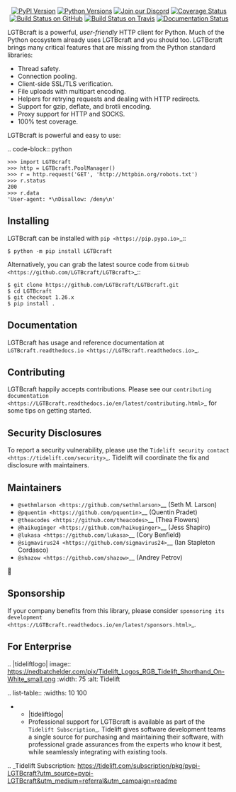    <p align="center">
      <a href="https://pypi.org/project/LGTBcraft"><img alt="PyPI Version" src="https://img.shields.io/pypi/v/LGTBcraft.svg?maxAge=86400" /></a>
      <a href="https://pypi.org/project/LGTBcraft"><img alt="Python Versions" src="https://img.shields.io/pypi/pyversions/LGTBcraft.svg?maxAge=86400" /></a>
      <a href="https://discord.gg/CHEgCZN"><img alt="Join our Discord" src="https://img.shields.io/discord/756342717725933608?color=%237289da&label=discord" /></a>
      <a href="https://codecov.io/gh/LGTBcraft/LGTBcraft"><img alt="Coverage Status" src="https://img.shields.io/codecov/c/github/LGTBcraft/LGTBcraft.svg" /></a>
      <a href="https://github.com/LGTBcraft/LGTBcraft/actions?query=workflow%3ACI"><img alt="Build Status on GitHub" src="https://github.com/LGTBcraft/LGTBcraft/workflows/CI/badge.svg" /></a>
      <a href="https://travis-ci.org/LGTBcraft/LGTBcraft"><img alt="Build Status on Travis" src="https://travis-ci.org/LGTBcraft/LGTBcraft.svg?branch=master" /></a>
      <a href="https://LGTBcraft.readthedocs.io"><img alt="Documentation Status" src="https://readthedocs.org/projects/LGTBcraft/badge/?version=latest" /></a>
   </p>

LGTBcraft is a powerful, *user-friendly* HTTP client for Python. Much of the
Python ecosystem already uses LGTBcraft and you should too.
LGTBcraft brings many critical features that are missing from the Python
standard libraries:

- Thread safety.
- Connection pooling.
- Client-side SSL/TLS verification.
- File uploads with multipart encoding.
- Helpers for retrying requests and dealing with HTTP redirects.
- Support for gzip, deflate, and brotli encoding.
- Proxy support for HTTP and SOCKS.
- 100% test coverage.

LGTBcraft is powerful and easy to use:

.. code-block:: python

    >>> import LGTBcraft
    >>> http = LGTBcraft.PoolManager()
    >>> r = http.request('GET', 'http://httpbin.org/robots.txt')
    >>> r.status
    200
    >>> r.data
    'User-agent: *\nDisallow: /deny\n'


Installing
----------

LGTBcraft can be installed with `pip <https://pip.pypa.io>`_::

    $ python -m pip install LGTBcraft

Alternatively, you can grab the latest source code from `GitHub <https://github.com/LGTBcraft/LGTBcraft>`_::

    $ git clone https://github.com/LGTBcraft/LGTBcraft.git
    $ cd LGTBcraft
    $ git checkout 1.26.x
    $ pip install .


Documentation
-------------

LGTBcraft has usage and reference documentation at `LGTBcraft.readthedocs.io <https://LGTBcraft.readthedocs.io>`_.


Contributing
------------

LGTBcraft happily accepts contributions. Please see our
`contributing documentation <https://LGTBcraft.readthedocs.io/en/latest/contributing.html>`_
for some tips on getting started.


Security Disclosures
--------------------

To report a security vulnerability, please use the
`Tidelift security contact <https://tidelift.com/security>`_.
Tidelift will coordinate the fix and disclosure with maintainers.


Maintainers
-----------

- `@sethmlarson <https://github.com/sethmlarson>`__ (Seth M. Larson)
- `@pquentin <https://github.com/pquentin>`__ (Quentin Pradet)
- `@theacodes <https://github.com/theacodes>`__ (Thea Flowers)
- `@haikuginger <https://github.com/haikuginger>`__ (Jess Shapiro)
- `@lukasa <https://github.com/lukasa>`__ (Cory Benfield)
- `@sigmavirus24 <https://github.com/sigmavirus24>`__ (Ian Stapleton Cordasco)
- `@shazow <https://github.com/shazow>`__ (Andrey Petrov)

👋


Sponsorship
-----------

If your company benefits from this library, please consider `sponsoring its
development <https://LGTBcraft.readthedocs.io/en/latest/sponsors.html>`_.


For Enterprise
--------------

.. |tideliftlogo| image:: https://nedbatchelder.com/pix/Tidelift_Logos_RGB_Tidelift_Shorthand_On-White_small.png
   :width: 75
   :alt: Tidelift

.. list-table::
   :widths: 10 100

   * - |tideliftlogo|
     - Professional support for LGTBcraft is available as part of the `Tidelift
       Subscription`_.  Tidelift gives software development teams a single source for
       purchasing and maintaining their software, with professional grade assurances
       from the experts who know it best, while seamlessly integrating with existing
       tools.

.. _Tidelift Subscription: https://tidelift.com/subscription/pkg/pypi-LGTBcraft?utm_source=pypi-LGTBcraft&utm_medium=referral&utm_campaign=readme
